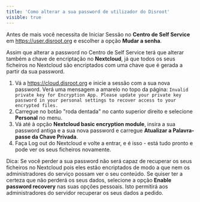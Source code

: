 ```yaml
---
title: 'Como alterar a sua password de utilizador do Disroot'
visible: true
---
```


Antes de mais você necessita de Iniciar Sessão no **Centro de Self Service** em https://user.disroot.org e escolher a opção **Mudar a senha**.

Assim que alterar a password no Centro de Self Service terá que alterar também a chave de encriptação no **Nextcloud**, já que todos os seus ficheiros no Nextcloud são encriptados com uma chave que é gerada a partir da sua password.
1. Vá a https://cloud.disroot.org e inicie a sessão com a sua nova password.
Verá uma mensagem a amarelo no topo da página:
`Invalid private key for Encryption App. Please update your private key password in your personal settings to recover access to your encrypted files.`
2. Carregue no botão "roda dentada" no canto superior direito e selecione **Personal** no menu.
3. Vá até à opção **Nextcloud basic encryption module**, insira a sua password antiga e a sua nova password e carregue **Atualizar a Palavra-passe da Chave Privada**.
4. Faça Log out do Nextcloud e volte a entrar, e é isso - está tudo pronto e pode ver os seus ficheiros novamente.

Dica: Se você perder a sua password não será capaz de recuperar os seus ficheiros no Nextcloud pois eles estão encriptados de modo a que nem os administradores do serviço possam ver o seu conteúdo. Se quiser ter a certeza que não perderá os seus dados, selecione a opção **Enable password recovery** nas suas opções pessoais. Isto permitirá aos administradores do servidor recuperar os seus dados a pedido.
